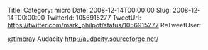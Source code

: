 Title: 
Category: micro
Date: 2008-12-14T00:00:00
Slug: 2008-12-14T00:00:00
TwitterId: 1056915277
TweetUrl: https://twitter.com/mark_philpot/status/1056915277
ReTweetUser: 

[@timbray](https://twitter.com/timbray) Audacity http://audacity.sourceforge.net/